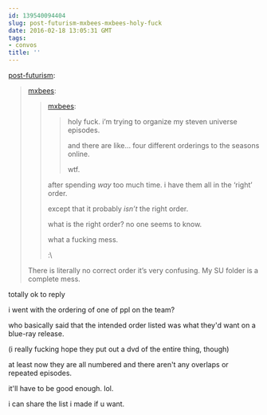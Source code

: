 ```yaml
---
id: 139540094404
slug: post-futurism-mxbees-mxbees-holy-fuck
date: 2016-02-18 13:05:31 GMT
tags:
- convos
title: ''
---
```

<p><a class="tumblr_blog" href="http://post-futurism.tumblr.com/post/139539894040">post-futurism</a>:</p>
<blockquote>
<p><a class="tumblr_blog" href="http://mxbees.tumblr.com/post/139539836339">mxbees</a>:</p>
<blockquote>
<p><a class="tumblr_blog" href="http://mxbees.tumblr.com/post/139538431209">mxbees</a>:</p>
<blockquote>
<p>holy fuck. i’m trying to organize my steven universe episodes.</p>

<p>and there are like… four different orderings to the seasons online.</p>

<p>wtf.</p>
</blockquote>
<p>after spending <em>way</em> too much time. i have them all in the ‘right’ order.</p>

<p>except that it probably <em>isn’t</em> the right order.</p>

<p>what is the right order? no one seems to know.</p>

<p>what a fucking mess.</p>

<p>:\</p>
</blockquote>
<p>There is literally no correct order it’s very confusing. My SU folder is a complete mess.</p>
</blockquote>

totally ok to reply

i went with the ordering of one of ppl on the team? 

who basically said that the intended order listed was what they'd want on a blue-ray release.

(i really fucking hope they put out a dvd of the entire thing, though)

at least now they are all numbered and there aren't any overlaps or repeated episodes.

it'll have to be good enough. lol. 

i can share the list i made if u want.